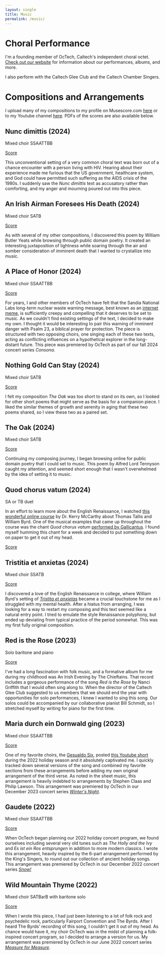 ```yaml
---
layout: single
title: Music
permalink: /music/
---
```


# Choral Performance

I'm a founding member of OcTech, Caltech's independent choral octet.
[Check out our website](https://octech.sites.caltech.edu/)
for information about our performances, albums, and more.

I also perform with the Caltech Glee Club and the Caltech Chamber Singers.

# Compositions and Arrangements

I upload many of my compositions to my profile on Musescore.com [here](https://musescore.com/user/35973669)
or to my Youtube channel [here](https://www.youtube.com/@pdub9528).
PDFs of the scores are also available below.

## Nunc dimittis (2024)

Mixed choir SSAATTBB

[Score](/assets/compositions/Nunc_dimittis_20241124.pdf)

This unconventional setting of a very common choral text was born out of a chance encounter
with a person living with HIV. Hearing about their experience made me furious that the US
government, healthcare system, and God could have permitted such suffering as the AIDS crisis
of the 1980s. I suddenly saw the _Nunc dimittis_ text as accusatory rather than comforting,
and my anger and mourning poured out into this piece.

## An Irish Airman Foresees His Death (2024)

Mixed choir SATB

[Score](/assets/compositions/An_Irish_Airman_Foresees_His_Death_20240926.pdf)

As with several of my other compositions, I discovered this poem by William Butler Yeats
while browsing through public domain poetry. It created an interesting juxtaposition of
lightness while soaring through the air and somber consideration of imminent death that I
wanted to crystallize into music.

## A Place of Honor (2024)

Mixed choir SSAATTBB

[Score](/assets/compositions/A_Place_of_Honor_20241119.pdf)

For years, I and other members of OcTech have felt that the Sandia National Labs
long-term nuclear waste warning message, best known as an
[internet meme](https://knowyourmeme.com/memes/this-place-is-not-a-place-of-honor),
is sufficiently creepy and compelling that it deserves to be set to music. As we
couldn't find existing settings of the text, I decided to make my own. I thought it
would be interesting to pair this warning of imminent danger with Psalm 23, a
biblical prayer for protection. The piece is structured with two opposing choirs,
one singing each of these two texts, acting as conflicting influences on a hypothetical
explorer in the long-distant future. This piece was premiered by OcTech as part of our
fall 2024 concert series _Consona_.

## Nothing Gold Can Stay (2024)

Mixed choir SATB

[Score](/assets/compositions/Nothing_Gold_Can_Stay_20240906.pdf)

I felt my composition _The Oak_ was too short to stand on its own, so I looked for
other short poems that might serve as the basis for a companion piece. I liked the
similar themes of growth and serenity in aging that these two poems shared, so I view
these two as a paired set.

## The Oak (2024)

Mixed choir SATB

[Score](/assets/compositions/The_Oak_20240906.pdf)

Continuing my composing journey, I began browsing online for public domain poetry that
I could set to music. This poem by Alfred Lord Tennyson caught my attention, and seemed
short enough that I wasn't overwhelmed by the idea of setting it to music.

## Quod chorus vatum (2024)

SA or TB duet

In an effort to learn more about the English Renaissance, I watched
[this wonderful online course](https://youtube.com/playlist?list=PLtV_CHZ0VsQey-CMfGf-FKGcXW2NFI-C7&si=r_-P8Yn7sfdsB5aH)
by Dr. Kerry McCarthy about Thomas Tallis and William Byrd. One of the musical
examples that came up throughout the course was the chant _Quod chorus vatum_
[performed by Gallicantus](https://www.youtube.com/watch?v=IQ3PDPklDqU). I found
myself humming this chant for a week and decided to put something down on paper
to get it out of my head.

[Score](/assets/compositions/Quod_chorus_vatum_duet_20240703.pdf)

## Tristitia et anxietas (2024)

Mixed choir SSATB

[Score](/assets/compositions/Tristitia_et_anxietas_20240906.pdf)

I discovered a love of the English Renaissance in college, where William Byrd's setting
of [_Tristita et anxietas_](https://www.youtube.com/watch?v=v4jtMj0DSJk) became a crucial
touchstone for me as I struggled with my mental health. After a hiatus from arranging, I
was looking for a way to restart my composing and this text seemed like a natural entry
point. I tried to emulate the style Renaissance polyphony, but ended up deviating from
typical practice of the period somewhat. This was my first fully original composition.

## Red is the Rose (2023)

Solo baritone and piano

[Score](/assets/compositions/Red_is_the_Rose_20230515.pdf)

I've had a long fascination with folk music, and a formative album for me during my
childhood was An Irish Evening by The Chieftains. That record includes a gorgeous
performance of the song _Red is the Rose_ by Nanci Griffith that I would often sing
along to. When the director of the Caltech Glee Club suggested to us members that we
should end the year with opportunities for solo performances, I knew I wanted to sing
this song. Our solos could be accompanied by our collaborative pianist Bill Schmidt, so
I stretched myself by writing for piano for the first time.

## Maria durch ein Dornwald ging (2023)

Mixed choir SSAATTBB

[Score](/assets/compositions/Maria_durch_ein_Dornwald_ging_20230323.pdf)

One of my favorite choirs, the [Gesualdo Six](https://www.thegesualdosix.co.uk/),
posted [this Youtube short](https://www.youtube.com/shorts/eYF-wG06cCI) during the
2022 holiday season and it absolutely captivated me. I quickly tracked down several
versions of the song and combined my favorite sections from these arrangements before
adding my own original arrangement of the third verse. As noted in the sheet music,
this arrangement is heavily indebted to arrangements by Stephen Claas and Philip Lawson.
This arrangement was premiered by OcTech in our December 2023 concert series
[_Winter's Night_](https://octech.sites.caltech.edu/concerts/past-concerts/winters-night).

## Gaudete (2022)

Mixed choir SSAATTBB

[Score](/assets/compositions/Gaudete_a_8_20221112.pdf)

When OcTech began planning our 2022 holiday concert program, we found ourselves including
several very old tunes such as _The Holly and the Ivy_ and _Es ist ein Ros entsprungen_ in
addition to more modern classics. I wrote this arrangement, heavily inspired by the 6-part
arrangement performed by the King's Singers, to round out our collection of ancient holiday
songs. This arrangement was premiered by OcTech in our December 2022 concert series
[_Snow!_](https://octech.sites.caltech.edu/concerts/past-concerts/snow)

## Wild Mountain Thyme (2022)

Mixed choir SATBarB with baritone solo

[Score](/assets/compositions/Wild_Mountain_Thyme_20220530.pdf)

When I wrote this piece, I had just been listening to a lot of folk rock and psychedelic rock,
particularly Fairport Convention and The Byrds. After I heard The Byrds' recording of this
song, I couldn't get it out of my head. As chance would have it, my choir OcTech was in the
midst of planning a folk-inspired concert program, so I decided to arrange a version for us.
My arrangement was premiered by OcTech in our June 2022 concert series
[_Measure for Measure_](https://octech.sites.caltech.edu/concerts/past-concerts/measure-for-measure).

